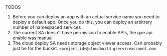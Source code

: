TODOS

1. Before you can deploy an app with an actual service name you need to deploy a default app. Once you do this, you can deploy an arbitrary number of namespaced services
2. The current SA doesn't have permission to enable APIs, the gae api enable was manual
3. The cloud deploy SA needs storage object viewer access. Can probably just be for the bucket. `<project_id>@cloudbuild.gserviceaccount.com`
